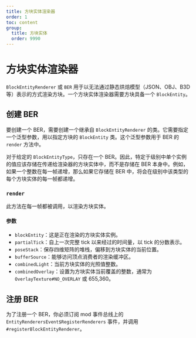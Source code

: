 ```yaml
---
title: 方块实体渲染器
order: 1
toc: content
group:
  title: 方块实体
  order: 9990
---
```

方块实体渲染器
==================

`BlockEntityRenderer` 或 `BER` 用于以无法通过静态烘焙模型（JSON、OBJ、B3D 等）表示的方式渲染方块。一个方块实体渲染器需要方块具备一个 `BlockEntity`。

创建 BER
--------------

要创建一个 BER，需要创建一个继承自 `BlockEntityRenderer` 的类。它需要指定一个泛型参数，用以指定方块的 `BlockEntity` 类。这个泛型参数用于 BER 的 `render` 方法中。

对于给定的 `BlockEntityType`，只存在一个 BER。因此，特定于级别中单个实例的值应该存储在传递给渲染器的方块实体中，而不是存储在 BER 本身中。例如，如果一个整数在每一帧递增，那么如果它存储在 BER 中，将会在级别中该类型的每个方块实体的每一帧都递增。

### `render`

此方法在每一帧都被调用，以渲染方块实体。

#### 参数
* `blockEntity`：这是正在渲染的方块实体实例。
* `partialTick`：自上一次完整 tick 以来经过的时间量，以 tick 的分数表示。
* `poseStack`：保存四维矩阵的堆栈，偏移到方块实体的当前位置。
* `bufferSource`：能够访问顶点消费者的渲染缓冲区。
* `combinedLight`：当前方块实体的光照值整数。
* `combinedOverlay`：设置为方块实体当前覆盖的整数，通常为 `OverlayTexture#NO_OVERLAY` 或 655,360。

注册 BER
-----------------

为了注册一个 BER，你必须订阅 mod 事件总线上的 `EntityRenderersEvent$RegisterRenderers` 事件，并调用 `#registerBlockEntityRenderer`。